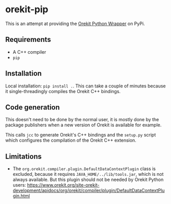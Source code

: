 # orekit-pip

This is an attempt at providing the [Orekit Python Wrapper](https://gitlab.orekit.org/orekit-labs/python-wrapper/-/wikis/home) on PyPi.

## Requirements

* A C++ compiler
* `pip`

## Installation

Local installation: `pip install .`. This can take a couple of minutes because it single-threadingly compiles the Orekit C++ bindings.

## Code generation

This doesn't need to be done by the normal user, it is mostly done by the package publishers when a new version of Orekit is available for example.

This calls `jcc` to generate Orekit's C++ bindings and the `setup.py` script which configures the compilation of the Orekit C++ extension.

## Limitations

* The `org.orekit.compiler.plugin.DefaultDataContextPlugin` class is excluded, because it requires `JAVA_HOME/../lib/tools.jar`, which is not always available. But this plugin should not be needed by Orekit Python users: https://www.orekit.org/site-orekit-development/apidocs/org/orekit/compiler/plugin/DefaultDataContextPlugin.html
